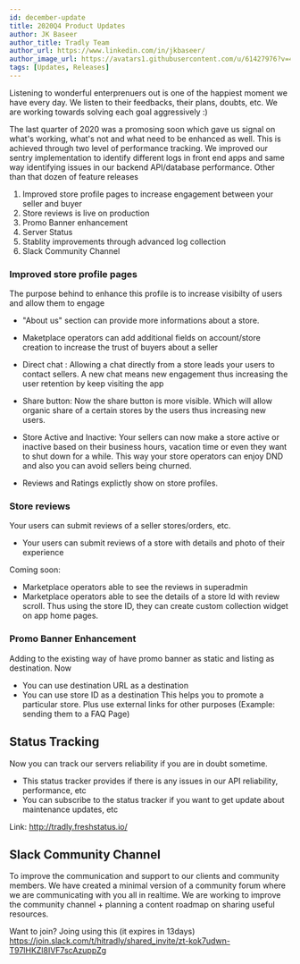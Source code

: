 ```yaml
---
id: december-update
title: 2020Q4 Product Updates
author: JK Baseer
author_title: Tradly Team
author_url: https://www.linkedin.com/in/jkbaseer/
author_image_url: https://avatars1.githubusercontent.com/u/61427976?v=4 
tags: [Updates, Releases]
---
```


Listening to wonderful enterprenuers out is one of the happiest moment we have every day. We listen to their feedbacks, their plans, doubts, etc. We are working towards solving each goal aggressively :) 


The last quarter of 2020 was a promosing soon which gave us signal on what's working, what's not and what need to be enhanced as well. This is achieved through two level of performance tracking. We improved our sentry implementation to identify different logs in front end apps and same way identifying issues in our backend API/database performance. Other than that dozen of feature releases


1. Improved store profile pages to increase engagement between your seller and buyer
1. Store reviews is live on production
1. Promo Banner enhancement
2. Server Status 
3. Stablity improvements through advanced log collection
4. Slack Community Channel


### Improved store profile pages
The purpose behind to enhance this profile is to increase visibilty of users and allow them to engage

- "About us" section can provide more informations about a store.
- Maketplace operators can add additional fields on account/store creation to increase the trust of buyers about a seller
- Direct chat : Allowing a chat directly from a store leads your users to contact sellers. A new chat means new engagement thus increasing the user retention by keep visiting the app 
  
- Share button: Now the share button is more visible. Which will allow organic share of a certain stores by the users thus increasing new users. 
  
- Store Active and Inactive: Your sellers can now make a store active or inactive based on their business hours, vacation time or even they want to shut down for a while. This way your store operators can enjoy DND and also you can avoid sellers being churned. 

- Reviews and Ratings explictly show on store profiles. 

### Store reviews
Your users can submit reviews of a seller stores/orders, etc. 
- Your users can submit reviews of a store with details and photo of their experience

Coming soon: 
- Marketplace operators able to see the reviews in superadmin 
- Marketplace operators able to see the details of a store Id with review scroll. Thus using the store ID, they can create custom collection widget on app home pages. 

### Promo Banner Enhancement
Adding to the existing way of have promo banner as static and listing as destination. Now
- You can use destination URL as a destination
- You can use store ID as a destination
This helps you to promote a particular store. Plus use external links for other purposes (Example: sending them to a FAQ Page)

## Status Tracking
Now you can track our servers reliability if you are in doubt sometime. 
- This status tracker provides if there is any issues in our API reliability, performance, etc
- You can subscribe to the status tracker if you want to get update about maintenance updates, etc

Link: http://tradly.freshstatus.io/


## Slack Community Channel
To improve the communication and support to our clients and community members. We have created a minimal version of a community forum where we are communicating with you all in realtime. We are working to improve the community channel + planning a content roadmap on sharing useful resources. 

Want to join? Joing using this (it expires in 13days) https://join.slack.com/t/hitradly/shared_invite/zt-kok7udwn-T97lHKZl8IVF7scAzuppZg



